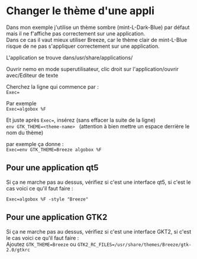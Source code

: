 # Changer le thème d'une appli

Dans mon exemple j'utilise un thème sombre (mint-L-Dark-Blue) par défaut mais il ne f'affiche pas correctement sur une application.  
Dans ce cas il vaut mieux utiliser Breeze, car le thème clair de mint-L-Blue risque de ne pas s'appliquer correctement sur une application.

L'application se trouve dans/usr/share/applications/

Ouvrir nemo en mode superutilisateur, clic droit sur l'application/ouvrir avec/Editeur de texte

Cherchez la ligne qui commence par :  
`Exec=`

Par exemple  
`Exec=algobox %F`

Et juste après `Exec=`,  insérez (sans effacer la suite de la ligne)  
`env GTK_THEME=<theme-name> `
(attention à bien mettre un espace derrière le nom du thème)

par exemple ça donne :  
`Exec=env GTK_THEME=Breeze algobox %F`

## Pour une application qt5

Si ça ne marche pas au dessus, vérifiez si c'est une interface qt5, si c'est le cas voici ce qu'il faut faire :  

`Exec=algobox %F -style "Breeze"`

## Pour une application GTK2

Si ça ne marche pas au dessus, vérifiez si c'est une interface GKT2, si c'est le cas voici ce qu'il faut faire :  
Ajoutez
`GTK_THEME=Breeze`
ou
`GTK2_RC_FILES=/usr/share/themes/Breeze/gtk-2.0/gtkrc`
